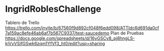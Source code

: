 # IngridRoblesChallenge
Tablero de Trello https://trello.com/invite/b/67560f9d892cf048f6edd098/ATTIdc6d691da0cf7a159ac8efe46ab6af7b567C9337/test-saucedemo
Plan de Pruebas https://docs.google.com/spreadsheets/d/16yGSCv8_pj8hngLS-kjVvVSifGSwk6zqm1YfVf3_ht0/edit?usp=sharing
